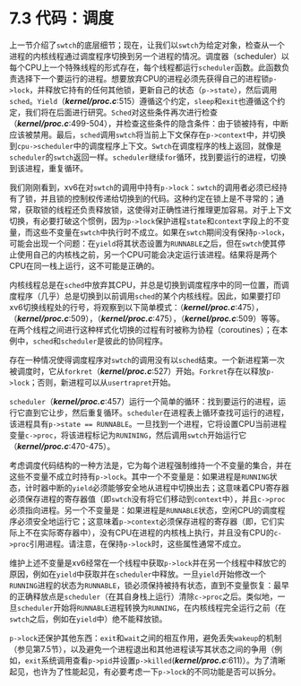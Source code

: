 # 7.3 代码：调度

上一节介绍了`swtch`的底层细节；现在，让我们以`swtch`为给定对象，检查从一个进程的内核线程通过调度程序切换到另一个进程的情况。调度器（scheduler）以每个CPU上一个特殊线程的形式存在，每个线程都运行`scheduler`函数。此函数负责选择下一个要运行的进程。想要放弃CPU的进程必须先获得自己的进程锁`p->lock`，并释放它持有的任何其他锁，更新自己的状态（`p->state`），然后调用`sched`。`Yield`（***kernel/proc.c***:515）遵循这个约定，`sleep`和`exit`也遵循这个约定，我们将在后面进行研究。`Sched`对这些条件再次进行检查（***kernel/proc.c***:499-504），并检查这些条件的隐含条件：由于锁被持有，中断应该被禁用。最后，`sched`调用`swtch`将当前上下文保存在`p->context`中，并切换到`cpu->scheduler`中的调度程序上下文。`Swtch`在调度程序的栈上返回，就像是`scheduler`的`swtch`返回一样。`scheduler`继续`for`循环，找到要运行的进程，切换到该进程，重复循环。

我们刚刚看到，xv6在对`swtch`的调用中持有`p->lock`：`swtch`的调用者必须已经持有了锁，并且锁的控制权传递给切换到的代码。这种约定在锁上是不寻常的；通常，获取锁的线程还负责释放锁，这使得对正确性进行推理更加容易。对于上下文切换，有必要打破这个惯例，因为`p->lock`保护进程`state`和`context`字段上的不变量，而这些不变量在`swtch`中执行时不成立。如果在`swtch`期间没有保持`p->lock`，可能会出现一个问题：在`yield`将其状态设置为`RUNNABLE`之后，但在`swtch`使其停止使用自己的内核栈之前，另一个CPU可能会决定运行该进程。结果将是两个CPU在同一栈上运行，这不可能是正确的。

内核线程总是在`sched`中放弃其CPU，并总是切换到调度程序中的同一位置，而调度程序（几乎）总是切换到以前调用`sched`的某个内核线程。因此，如果要打印xv6切换线程处的行号，将观察到以下简单模式：（***kernel/proc.c***:475），（***kernel/proc.c***:509），（***kernel/proc.c***:475），（***kernel/proc.c***:509）等等。在两个线程之间进行这种样式化切换的过程有时被称为协程（coroutines）；在本例中，`sched`和`scheduler`是彼此的协同程序。

存在一种情况使得调度程序对`swtch`的调用没有以`sched`结束。一个新进程第一次被调度时，它从`forkret`（***kernel/proc.c***:527）开始。`Forkret`存在以释放`p->lock`；否则，新进程可以从`usertrapret`开始。

`scheduler`（***kernel/proc.c***:457）运行一个简单的循环：找到要运行的进程，运行它直到它让步，然后重复循环。`scheduler`在进程表上循环查找可运行的进程，该进程具有`p->state == RUNNABLE`。一旦找到一个进程，它将设置CPU当前进程变量`c->proc`，将该进程标记为`RUNINING`，然后调用`swtch`开始运行它（***kernel/proc.c***:470-475）。

考虑调度代码结构的一种方法是，它为每个进程强制维持一个不变量的集合，并在这些不变量不成立时持有`p->lock`。其中一个不变量是：如果进程是`RUNNING`状态，计时器中断的`yield`必须能够安全地从进程中切换出去；这意味着CPU寄存器必须保存进程的寄存器值（即`swtch`没有将它们移动到`context`中），并且`c->proc`必须指向进程。另一个不变量是：如果进程是`RUNNABLE`状态，空闲CPU的调度程序必须安全地运行它；这意味着`p->context`必须保存进程的寄存器（即，它们实际上不在实际寄存器中），没有CPU在进程的内核栈上执行，并且没有CPU的`c->proc`引用进程。请注意，在保持`p->lock`时，这些属性通常不成立。

维护上述不变量是xv6经常在一个线程中获取`p->lock`并在另一个线程中释放它的原因，例如在`yield`中获取并在`scheduler`中释放。一旦`yield`开始修改一个`RUNNING`进程的状态为`RUNNABLE`，锁必须保持被持有状态，直到不变量恢复：最早的正确释放点是`scheduler`（在其自身栈上运行）清除`c->proc`之后。类似地，一旦`scheduler`开始将`RUNNABLE`进程转换为`RUNNING`，在内核线程完全运行之前（在`swtch`之后，例如在`yield`中）绝不能释放锁。

`p->lock`还保护其他东西：`exit`和`wait`之间的相互作用，避免丢失`wakeup`的机制（参见第7.5节），以及避免一个进程退出和其他进程读写其状态之间的争用（例如，`exit`系统调用查看`p->pid`并设置`p->killed`(***kernel/proc.c***:611)）。为了清晰起见，也许为了性能起见，有必要考虑一下`p->lock`的不同功能是否可以拆分。